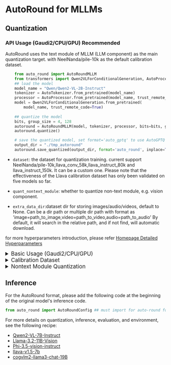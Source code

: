 # AutoRound for MLLMs

## Quantization

### API Usage (Gaudi2/CPU/GPU) Recommended
AutoRound uses the text module of MLLM (LLM component) as the main quantization target. with NeelNanda/pile-10k as the default calibration dataset.

```python
    from auto_round import AutoRoundMLLM
    from transformers import Qwen2VLForConditionalGeneration, AutoProcessor, AutoTokenizer
    ## load the model
    model_name = "Qwen/Qwen2-VL-2B-Instruct"
    tokenizer = AutoTokenizer.from_pretrained(model_name)
    processor = AutoProcessor.from_pretrained(model_name, trust_remote_code=trust_remote_code)
    model = Qwen2VLForConditionalGeneration.from_pretrained(
        model_name, trust_remote_code=True)
        
    ## quantize the model
    bits, group_size = 4, 128
    autoround = AutoRoundMLLM(model, tokenizer, processor, bits=bits, group_size=group_size)
    autoround.quantize()

    # save the quantized model, set format='auto_gptq' to use AutoGPTQ format
    output_dir = "./tmp_autoround"
    autoround.save_quantized(output_dir, format='auto_round', inplace=True)
```

- `dataset`: the dataset for quantization training. current support NeelNanda/pile-10k,llava_conv_58k,llava_instruct_80k and llava_instruct_150k. It can be a custom one. Please note that the effectiveness of the Llava calibration dataset has only been validated on five models so far.

- `quant_nontext_module`: whether to quantize non-text module, e.g. vision component. 

- `extra_data_dir`:dataset dir for storing images/audio/videos, default to None. Can be a dir path or multiple dir path with format as 'image=path_to_image,video=path_to_video,audio=path_to_audio' By default, it will search in the relative path, and if not find, will automatic download.

for more hyperparameters introduction, please refer [Homepage Detailed Hyperparameters](../../README.md#api-usage-gaudi2cpugpu)

<details>
<summary style="font-size:17px;">Basic Usage (Gaudi2/CPU/GPU)</summary>
    A user guide detailing the full list of supported arguments is provided by calling ```auto-round-mllm -h``` on the terminal. Alternatively, you can use ```auto_round_mllm``` instead of ```auto-round-mllm```. Set the format you want in `format` and
    multiple formats exporting has been supported.

```bash
    # experimental feature, default hyperparameters may be changed later
    auto—round-mllm \
        --model Qwen/Qwen2-VL-2B-Instruct \
        --bits 4 \
        --group_size 128 \
        --format "auto_round" \
        --output_dir ./tmp_autoround
```


</details>


<details>
<summary style="font-size:17px;">Calibration Dataset</summary>

For mllm, we used **text-only** calibration dataset (NeelNanda/pile-10k) as our default. If the model type does not support plain text calibration(e.g. Llama-3.2-vision), it will also automatically switch to llava dataset and adjust the hyperparameters.

Through argument --dataset(text file), user can use other datasets such as "liuhaotian/llava_conv_58k" "liuhaotian/llava_instruct_80k", "liuhaotian/llava_instruct_150k" or a file path to use local file.

</details>



<details>
<summary style="font-size:17px;">Nontext Module Quantization</summary>

### Support Matrix

For typical VLLMs, we assume that the default quantization, which excludes quantizing the visual component, is supported. The design of vision components in MLLM model APIs is not standardized, and some models do not support the quantization of non-text modules.

Currently, the quantization of vision components is supported for Llama-3.2-11B-Vision, Phi-3.5-Vision-Instruct, and Llava-v1.5-7B.

| Model        | Eval Lib  | calibration dataset | quant nontext module |
|--------------|-----------|---------------------|----------------------|
| Qwen2-VL     | vlmeval   | pile/llava          | -                    |
| Llama-Vision | lmms_eval | llava               | ✔                    |
| Phi3-Vision  | vlmeval   | pile/llava          | ✔                    |
| Llava-v1.5   | lmms_eval | pile/llava          | -                    |
| CogVLM2      | lmms_eval | pile/llava          | ✔                    |



### New Models Support
#### Template
For autoround MLLMs, using Template to customize different operations for different models. User can add a custom chat template through json file as below.
```json
{
    "model_type": "qwen2_vl",
    "format_user": "<|im_start|>user\n{{content}}<|im_end|>\n",
    "format_assistant": "<|im_start|>assistant\n{{content}}<|im_end|>\n",
    "format_system": "<|im_start|>system\n{{content}}<|im_end|>\n",
    "format_observation": "<|im_start|>tool\n{{content}}<|im_end|>\n<|im_start|>assistant\n",
    "format_separator": "\n",
    "default_system": "You are a helpful assistant.",
    "replace_tokens": ["<image>", "<|vision_start|><|image_pad|><|vision_end|>"],
    "extra_encode": "True",
    "processor": "qwen2_vl" 
}
```
The special token ```{{content}}``` is a placeholder to tell the preprocessor where to fill in the corresponding dialogue content.

```format_*```: Add specific token to chat content depends on different role names.

For example, the input conversations:<br>
 ```[{'role': 'user', 'value': '<image>\nWhat are the colors of the bus in the image?'}, {'role': 'assistant', 'value': 'The bus in the image is white and red.'}]```

Using the above template, the input will be converted to the specified format required by Qwen2-vl as below: <br>
 ```'<|im_start|>system\nYou are a helpful assistant.<|im_end|>\n<|im_start|>user\n<|vision_start|><|image_pad|><|vision_end|>\nWhat are the colors of the bus in the image?<|im_end|>\n<|im_start|>assistant\nThe bus in the image is white and red.<|im_end|>\n<|im_start|>user\nWhat feature can be seen on the back of the bus?<|im_end|>\n<|im_start|>assistant\nThe back of the bus features an advertisement.<|im_end|>\n<|im_start|>user\nIs the bus driving down the street or pulled off to the side?<|im_end|>\n<|im_start|>assistant\nThe bus is driving down the street, which is crowded with people and other vehicles.<|im_end|>\n'```.

#### Processor
Processor is callback interface for calling different processors, such as texts or images processors, for MLLMs. User can define own processor and use registration function to declare. For more information, please refer to the relevant code in ```auto_round/mllm/processor.py```.

</details>



## Inference
For the AutoRound format, please add the following code at the beginning of the original model's inference code.

```python
from auto_round import AutoRoundConfig ## must import for auto-round format
```

For more details on quantization, inference, evaluation, and environment, see the following recipe:

- [Qwen2-VL-7B-Instruct](../../docs/Qwen2-VL-7B-Instruct_sym.md)
- [Llama-3.2-11B-Vision](../../docs/Llama-3.2-11B-Vision-Instruct_sym.md) 
- [Phi-3.5-vision-instruct](../../docs/Phi-3.5-vision-instruct_sym.md)
- [llava-v1.5-7b](../../docs/llava-v1.5-7b_sym.md)
- [cogvlm2-llama3-chat-19B](../../docs/cogvlm2-llama3-chat-19B_sym.md)




